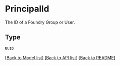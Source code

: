 # PrincipalId

The ID of a Foundry Group or User.

## Type
```python
UUID
```


[[Back to Model list]](../../README.md#documentation-for-models) [[Back to API list]](../../README.md#documentation-for-api-endpoints) [[Back to README]](../../README.md)
